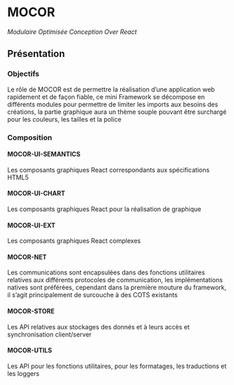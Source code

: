 # MOCOR

_Modulaire Optimisée Conception Over React_

## Présentation

### Objectifs

Le rôle de MOCOR est de permettre la réalisation d’une application web rapidement et de façon fiable, ce mini Framework se décompose en différents modules pour permettre de limiter les imports aux besoins des créations, la partie graphique aura un thème souple pouvant être surchargé pour les couleurs, les tailles et la police

### Composition

#### MOCOR-UI-SEMANTICS
Les composants graphiques React correspondants aux spécifications HTML5
#### MOCOR-UI-CHART
Les composants graphiques React pour la réalisation de graphique
#### MOCOR-UI-EXT
Les composants graphiques React complexes
#### MOCOR-NET
Les communications sont encapsulées dans des fonctions utilitaires relatives aux différents protocoles de communication, les implémentations natives sont préférées, cependant dans la première mouture du framework, il s’agit principalement de surcouche à des COTS existants
#### MOCOR-STORE
Les API relatives aux stockages des donnés et à leurs accès et synchronisation client/server
#### MOCOR-UTILS
Les API pour les fonctions utilitaires, pour les formatages, les traductions et les loggers

